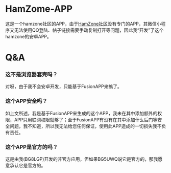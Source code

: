 # HamZome-APP
这是一个hamzone社区的APP，由于[HamZone社区](https://bbs.hamzone.cn)没有专门的APP，其微信小程序又无法使用QQ登陆、帖子链接需要手动复制打开等问题，因此我“开发”了这个hamzone的安卓APP。

# Q&A

### 这不是浏览器套壳吗？
对呀，由于我不会安卓开发，只能基于FusionAPP来搞了。

### 这个APP安全吗？
如上文所述，我是基于FusionAPP来生成的这个APP，我未在其中添加额外的权限，APP只用联网权限就够了；至于FusionAPP有没有在其中添加什么后门等安全问题，我不知道，所以我无法给您任何保证，使用此APP造成的一切损失我不负有责任。

### 这个APP是官方的吗？
这是由我(BG8LGP)开发的非官方应用，但如果BG5UWQ说它是官方的，那我愿意承认它是官方的。
